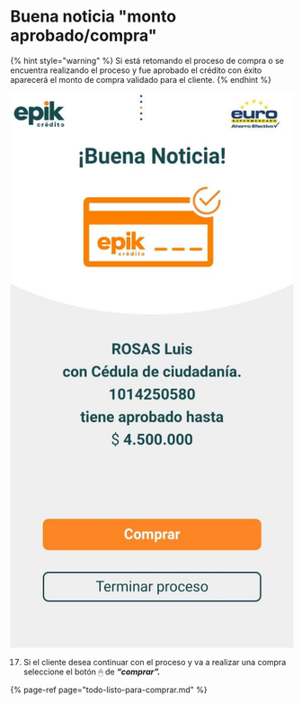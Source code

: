 # Buena noticia "monto aprobado/compra"

{% hint style="warning" %}
Si está retomando el proceso de compra o se encuentra realizando el proceso y fue aprobado el crédito con éxito aparecerá el monto de compra validado para el cliente.
{% endhint %}

![](../../.gitbook/assets/whatsapp-image-2021-08-26-at-11.48.41-am.jpeg)

  
17. Si el cliente desea continuar con el proceso y va a realizar una compra seleccione el botón ​🖱 de _**“comprar”.**_

{% page-ref page="todo-listo-para-comprar.md" %}



